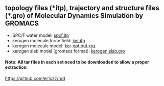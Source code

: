 ## topology files (\*itp), trajectory and structure files (\*.gro) of Molecular Dynamics Simulation by GROMACS  
- SPC/F water model: [spcf.itp](https://github.com/er1czz/md/spcf.itp)
- kerogen molecule force field: [ker.itp](https://github.com/er1czz/md/ker.itp)
- kerogen molecule model: [ker-opt.out.xyz](https://github.com/er1czz/md/ker-opt.out.xyz)
- kerogen slab model (gromacs format): [kerogen slab.gro](https://github.com/er1czz/md/kerogen%20slab.gro)

#### Note: All tar files in each set need to be downloaded to allow a proper extraction.
https://github.com/er1czz/md
